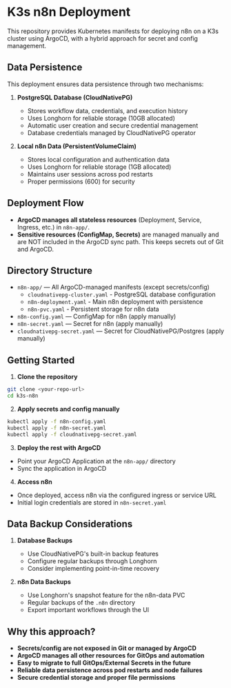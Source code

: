 # K3s n8n Deployment

This repository provides Kubernetes manifests for deploying n8n on a K3s cluster using ArgoCD, with a hybrid approach for secret and config management.

## Data Persistence

This deployment ensures data persistence through two mechanisms:

1. **PostgreSQL Database (CloudNativePG)**

   - Stores workflow data, credentials, and execution history
   - Uses Longhorn for reliable storage (10GB allocated)
   - Automatic user creation and secure credential management
   - Database credentials managed by CloudNativePG operator

2. **Local n8n Data (PersistentVolumeClaim)**
   - Stores local configuration and authentication data
   - Uses Longhorn for reliable storage (1GB allocated)
   - Maintains user sessions across pod restarts
   - Proper permissions (600) for security

## Deployment Flow

- **ArgoCD manages all stateless resources** (Deployment, Service, Ingress, etc.) in `n8n-app/`.
- **Sensitive resources (ConfigMap, Secrets)** are managed manually and are NOT included in the ArgoCD sync path. This keeps secrets out of Git and ArgoCD.

## Directory Structure

- `n8n-app/` — All ArgoCD-managed manifests (except secrets/config)
  - `cloudnativepg-cluster.yaml` - PostgreSQL database configuration
  - `n8n-deployment.yaml` - Main n8n deployment with persistence
  - `n8n-pvc.yaml` - Persistent storage for n8n data
- `n8n-config.yaml` — ConfigMap for n8n (apply manually)
- `n8n-secret.yaml` — Secret for n8n (apply manually)
- `cloudnativepg-secret.yaml` — Secret for CloudNativePG/Postgres (apply manually)

## Getting Started

1. **Clone the repository**

```sh
git clone <your-repo-url>
cd k3s-n8n
```

2. **Apply secrets and config manually**

```sh
kubectl apply -f n8n-config.yaml
kubectl apply -f n8n-secret.yaml
kubectl apply -f cloudnativepg-secret.yaml
```

3. **Deploy the rest with ArgoCD**

- Point your ArgoCD Application at the `n8n-app/` directory
- Sync the application in ArgoCD

4. **Access n8n**

- Once deployed, access n8n via the configured ingress or service URL
- Initial login credentials are stored in `n8n-secret.yaml`

## Data Backup Considerations

1. **Database Backups**

   - Use CloudNativePG's built-in backup features
   - Configure regular backups through Longhorn
   - Consider implementing point-in-time recovery

2. **n8n Data Backups**
   - Use Longhorn's snapshot feature for the n8n-data PVC
   - Regular backups of the `.n8n` directory
   - Export important workflows through the UI

## Why this approach?

- **Secrets/config are not exposed in Git or managed by ArgoCD**
- **ArgoCD manages all other resources for GitOps and automation**
- **Easy to migrate to full GitOps/External Secrets in the future**
- **Reliable data persistence across pod restarts and node failures**
- **Secure credential storage and proper file permissions**
